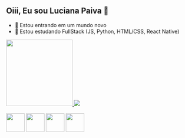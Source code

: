<h2>Oiii, Eu sou Luciana Paiva 👋</h2>

<p></p>

- 🔭 Estou entrando em um mundo novo
- 🌱 Estou estudando FullStack (JS, Python, HTML/CSS, React Native)


<link rel="stylesheet" href="https://cdn.jsdelivr.net/gh/devicons/devicon@v2.15.1/devicon.min.css">

<div>
  <a href="https://github.com/LucianaPaiva">
    <img width="180em" src="https://github-readme-stats.vercel.app/api?username=LucianaPaiva&show_icons=true&theme=highcontrast"/>
    <img wudth="180em" src="https://github-readme-stats.vercel.app/api/top-langs/?username=LucianaPaiva&theme=highcontrast"/>     
  </a>
</div>


<div style="display: inline_block"><br>
  <i class="devicon-html5-plain-wordmark colored"></i>
  <img height="50em" align="center" src="https://cdn.jsdelivr.net/gh/devicons/devicon/icons/html5/html5-original-wordmark.svg" />
  <img height="50em" align="center" src="https://cdn.jsdelivr.net/gh/devicons/devicon/icons/css3/css3-original-wordmark.svg" />
  <img height="50em" align="center" src="https://cdn.jsdelivr.net/gh/devicons/devicon/icons/python/python-original-wordmark.svg" />
  <img height="50em" align="center" src="https://cdn.jsdelivr.net/gh/devicons/devicon/icons/javascript/javascript-original.svg" />

</div>

<!--
![Snake animation] (https://github.com/auridebson/auridebson)
-->
